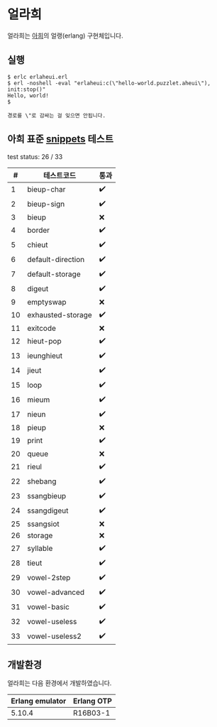 # 얼라희  
얼라희는 [아희](http://aheui.github.io/)의 얼랭(erlang) 구현체입니다.  

## 실행  

    $ erlc erlaheui.erl
    $ erl -noshell -eval "erlaheui:c(\"hello-world.puzzlet.aheui\"), init:stop()"
    Hello, world!
    $ 

    경로를 \"로 감싸는 걸 잊으면 안됩니다.

## 아희 표준 [snippets](https://github.com/aheui/snippets) 테스트  

test status: 26 / 33  

|# |테스트코드|통과              |
|--|----------|------------------|
|1 |bieup-char|:heavy_check_mark:|
|2 |bieup-sign|:heavy_check_mark:|
|3 |bieup     |:x:|
|4 |border    |:heavy_check_mark:|
|5 |chieut    |:heavy_check_mark:|
|6 |default-direction|:heavy_check_mark:|
|7 |default-storage|:heavy_check_mark:|
|8 |digeut|:heavy_check_mark:|
|9 |emptyswap|:x:|
|10|exhausted-storage|:heavy_check_mark:|
|11|exitcode|:x:|
|12|hieut-pop|:heavy_check_mark:|
|13|ieunghieut|:heavy_check_mark:|
|14|jieut|:heavy_check_mark:|
|15|loop|:heavy_check_mark:|
|16|mieum|:heavy_check_mark:|
|17|nieun|:heavy_check_mark:|
|18|pieup|:x:|
|19|print|:heavy_check_mark:|
|20|queue|:x:|
|21|rieul|:heavy_check_mark:|
|22|shebang|:heavy_check_mark:|
|23|ssangbieup|:heavy_check_mark:|
|24|ssangdigeut|:heavy_check_mark:|
|25|ssangsiot|:x:|
|26|storage|:x:|
|27|syllable|:heavy_check_mark:|
|28|tieut|:heavy_check_mark:|
|29|vowel-2step|:heavy_check_mark:|
|30|vowel-advanced|:heavy_check_mark:|
|31|vowel-basic|:heavy_check_mark:|
|32|vowel-useless|:heavy_check_mark:|
|33|vowel-useless2|:heavy_check_mark:|

## 개발환경  

얼라희는 다음 환경에서 개발하였습니다.  

|Erlang emulator|Erlang OTP|
|---------------|----------|
|5.10.4         |R16B03-1  |  

